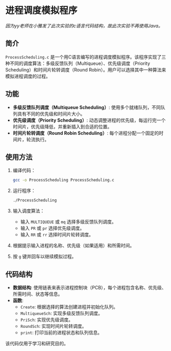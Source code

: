 # 进程调度模拟程序

*因为yy老师在小雅发了此次实验的c语言代码结构，故此次实验不再使用Java。*

## 简介

`ProcessScheduling.c` 是一个用C语言编写的进程调度模拟程序。该程序实现了三种不同的调度算法：多级反馈队列（Multiqueue）、优先级调度（Priority Scheduling）和时间片轮转调度（Round Robin）。用户可以选择其中一种算法来模拟进程调度的过程。

## 功能

- **多级反馈队列调度（Multiqueue Scheduling）**: 使用多个就绪队列，不同队列具有不同的优先级和时间片大小。
- **优先级调度（Priority Scheduling）**: 动态调整进程的优先级，每运行完一个时间片，优先级降低，并重新插入到合适的位置。
- **时间片轮转调度（Round Robin Scheduling）**: 每个进程分配一个固定的时间片，轮流执行。

## 使用方法

1. 编译代码：
   ```bash
   gcc -o ProcessScheduling ProcessScheduling.c
   ```

2. 运行程序：
   ```bash
   ./ProcessScheduling
   ```

3. 输入调度算法：
   - 输入 `MULTIQUEUE` 或 `mq` 选择多级反馈队列调度。
   - 输入 `PR` 或 `pr` 选择优先级调度。
   - 输入 `RR` 或 `rr` 选择时间片轮转调度。

4. 根据提示输入进程的名称、优先级（如果适用）和所需时间。

5. 按 `g` 键并回车以继续模拟过程。

## 代码结构

- **数据结构**: 使用链表来表示进程控制块（PCB），每个进程包含名称、优先级、所需时间、状态等信息。
- **函数**:
  - `Create`: 根据选择的算法创建进程并初始化队列。
  - `MultiqueueSch`: 实现多级反馈队列调度。
  - `PriSch`: 实现优先级调度。
  - `RoundSch`: 实现时间片轮转调度。
  - `print`: 打印当前的进程状态和队列信息。



该代码仅用于学习和研究目的。
